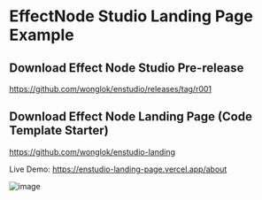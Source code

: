 # EffectNode Studio Landing Page Example

## Download Effect Node Studio Pre-release
https://github.com/wonglok/enstudio/releases/tag/r001

## Download Effect Node Landing Page (Code Template Starter)
https://github.com/wonglok/enstudio-landing

Live Demo: https://enstudio-landing-page.vercel.app/about

![image](https://user-images.githubusercontent.com/4082826/107439934-cf645b00-6b6d-11eb-82fc-3c9c666d34b6.png)

